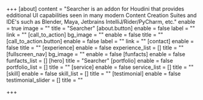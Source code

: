 +++
[about]
content = "Searcher is an addon for Houdini that provides edditional UI capabilities seen in many modern Content Creation Suites and IDE's such as Blender, Maya, Jetbrains IntelliJ/Rider/PyCharm, etc."
enable = true
image = ""
title = "Searcher"
[about.button]
enable = false
label = ""
link = ""
[call_to_action]
bg_image = ""
enable = false
title = ""
[call_to_action.button]
enable = false
label = ""
link = ""
[contact]
enable = false
title = ""
[experience]
enable = false
experience_list = []
title = ""
[fullscreen_nav]
bg_image = ""
enable = false
[funfacts]
enable = false
funfacts_list = []
[hero]
title = "Searcher"
[portfolio]
enable = false
portfolio_list = []
title = ""
[service]
enable = false
service_list = []
title = ""
[skill]
enable = false
skill_list = []
title = ""
[testimonial]
enable = false
testimonial_slider = []
title = ""

+++
